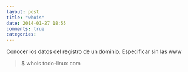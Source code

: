 ```yaml
---
layout: post
title: "whois"
date: 2014-01-27 18:55
comments: true
categories: 
---
```

Conocer los datos del registro de un dominio. Especificar sin las www

>$ whois todo-linux.com 

